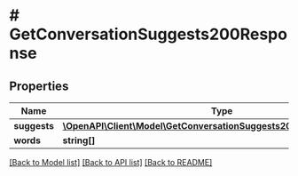 # # GetConversationSuggests200Response

## Properties

Name | Type | Description | Notes
------------ | ------------- | ------------- | -------------
**suggests** | [**\OpenAPI\Client\Model\GetConversationSuggests200ResponseSuggests**](GetConversationSuggests200ResponseSuggests.md) |  |
**words** | **string[]** |  |

[[Back to Model list]](../../README.md#models) [[Back to API list]](../../README.md#endpoints) [[Back to README]](../../README.md)
